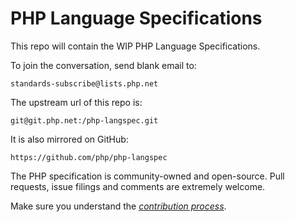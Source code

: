 # PHP Language Specifications

This repo will contain the WIP PHP Language Specifications.

To join the conversation, send blank email to:

	standards-subscribe@lists.php.net

The upstream url of this repo is:

	git@git.php.net:/php-langspec.git

It is also mirrored on GitHub:

	https://github.com/php/php-langspec

The PHP specification is community-owned and open-source. Pull requests, 
issue filings and comments are extremely welcome.

Make sure you understand the [*contribution process*](CONTRIBUTING.md).
